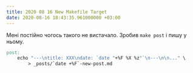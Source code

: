 ```yaml
---
title: 2020 08 16 New Makefile Target
date: 2020-08-16 18:43:35.961000000 +03:00
---
```


Мені постійно чогось такого не вистачало. Зробив `make post` і пишу у ньому.

```Makefile
post:
	echo "---\ntitle: XXX\ndate: `date "+%F %X %z"`\n---\n\n..." \
		> _posts/`date +%F`-new-post.md
```
